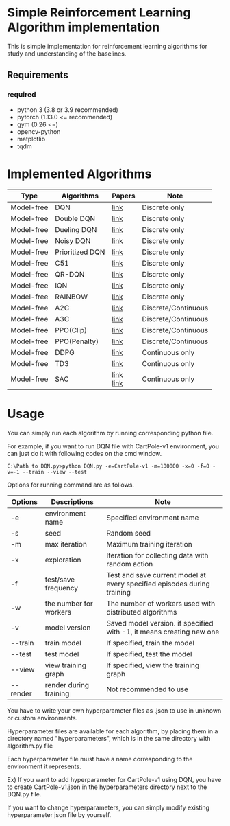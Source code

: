# Simple Reinforcement Learning Algorithm implementation

This is simple implementation for reinforcement learning algorithms for study and understanding of the baselines.

## Requirements


### required
- python 3 (3.8 or 3.9 recommended)
- pytorch (1.13.0 <= recommended)
- gym (0.26 <=)
- opencv-python
- matplotlib
- tqdm

# Implemented Algorithms


| Type       | Algorithms      | Papers                                                                                | Note                   |
|------------|-----------------|---------------------------------------------------------------------------------------|------------------------|
| Model-free | DQN             | [link](https://arxiv.org/abs/1312.5602)                                               | Discrete only          |
| Model-free | Double DQN      | [link](https://arxiv.org/abs/1509.06461)                                              | Discrete only          |
| Model-free | Dueling DQN     | [link](https://arxiv.org/abs/1511.06581)                                              | Discrete only          |
| Model-free | Noisy DQN       | [link](https://arxiv.org/abs/1706.10295)                                              | Discrete only          |
| Model-free | Prioritized DQN | [link](https://arxiv.org/abs/1511.05952)                                              | Discrete only          |
| Model-free | C51             | [link](https://arxiv.org/abs/1707.06887)                                              | Discrete only          |                                                                                            
| Model-free | QR-DQN          | [link](https://arxiv.org/abs/1710.10044)                                              | Discrete only          |
| Model-free | IQN             | [link](https://arxiv.org/abs/1806.06923)                                              | Discrete only          |
| Model-free | RAINBOW         | [link](https://arxiv.org/abs/1710.02298)                                              | Discrete only          |
| Model-free | A2C             | [link](https://arxiv.org/abs/1602.01783)                                              | Discrete/Continuous    |
| Model-free | A3C             | [link](https://arxiv.org/abs/1602.01783)                                              | Discrete/Continuous    |
| Model-free | PPO(Clip)       | [link](https://arxiv.org/abs/1707.06347)                                              | Discrete/Continuous    |
| Model-free | PPO(Penalty)    | [link](https://arxiv.org/abs/1707.06347)                                              | Discrete/Continuous    |
| Model-free | DDPG            | [link](https://arxiv.org/abs/1509.02971)                                              | Continuous only        |
 | Model-free | TD3             | [link](https://arxiv.org/abs/1802.09477)                                              | Continuous only        |
| Model-free | SAC             | [link](https://arxiv.org/abs/1801.01290)<br/>[link](https://arxiv.org/abs/1812.05905) | Continuous only        |

# Usage

You can simply run each algorithm by running corresponding python file.

For example, if you want to run DQN file with CartPole-v1 environment, you can just do it with following codes on the cmd window.
    
    C:\Path to DQN.py>python DQN.py -e=CartPole-v1 -m=100000 -x=0 -f=0 -v=-1 --train --view --test
Options for running command are as follows.

| Options  | Descriptions             | Note                                                                    |
|----------|--------------------------|-------------------------------------------------------------------------|
| -e       | environment name         | Specified environment name                                              |
| -s       | seed                     | Random seed                                                             |
| -m       | max iteration            | Maximum training iteration                                              |
| -x       | exploration              | Iteration for collecting data with random action                        |
| -f       | test/save frequency      | Test and save current model at every specified episodes during training |
| -w       | the number for workers   | The number of workers used with distributed algorithms                  |
| -v       | model version            | Saved model version. if specified with -1, it means creating new one    |
| --train  | train model              | If specified, train the model                                           |
| --test   | test model               | If specified, test the model                                            |
| --view   | view training graph      | If specified, view the training graph                                   |
| --render | render during training   | Not recommended to use                                                  |


You have to write your own hyperparameter files as .json to use in unknown or custom environments.

Hyperparameter files are available for each algorithm, by placing them in a directory named "hyperparameters", which is in the same directory with algorithm.py file

Each hyperparameter file must have a name corresponding to the environment it represents.

Ex) If you want to add hyperparameter for CartPole-v1 using DQN, you have to create CartPole-v1.json in the hyperparameters directory next to the DQN.py file.

If you want to change hyperparameters, you can simply modify existing hyperparameter json file by yourself. 


